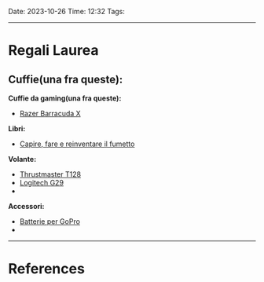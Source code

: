 Date: 2023-10-26
Time: 12:32
Tags:

---
# Regali Laurea

**Cuffie(una fra queste):**
- 

**Cuffie da gaming(una fra queste):**
- [Razer Barracuda X](https://www.amazon.it/Razer-Barracuda-Multipiattaforma-Dispositivi-SmartSwitch/dp/B09239HV7Y/ref=sr_1_19?__mk_it_IT=ÅMÅŽÕÑ&crid=3UVZEX9KYN7QZ&keywords=razer%2Bcuffie%2Bgaming&qid=1698316914&s=electronics&sprefix=razer%2Bcuffie%2Bgaming%2Celectronics%2C600&sr=1-19&th=1)

**Libri:**
- [Capire, fare e reinventare il fumetto](https://www.amazon.it/Capire-reinventare-fumetto-Scott-McCloud/dp/883273124X/ref=asc_df_883273124X/?tag=googshopit-21&linkCode=df0&hvadid=279834015961&hvpos=&hvnetw=g&hvrand=12983498524517691907&hvpone=&hvptwo=&hvqmt=&hvdev=c&hvdvcmdl=&hvlocint=&hvlocphy=9181214&hvtargid=pla-604406695117&psc=1)

**Volante:**
- [Thrustmaster T128](https://www.amazon.it/Logitech-Cuffie-Gioco-Surround-Wireless/dp/B01MYW8COY/ref=sr_1_3?crid=1Q3E8ZYJBWSMJ&keywords=cuffie%2Bgaming%2Bwireless&qid=1698319129&s=electronics&sprefix=cuffie%2Bgaming%2Celectronics%2C81&sr=1-3&th=1)
- [Logitech G29](https://www.amazon.it/Volante-Corsa-Logitech-Driving-Force/dp/B00YUIM2J0/ref=sr_1_1?__mk_it_IT=ÅMÅŽÕÑ&crid=348JZFWGQN49P&keywords=volante+logitech&qid=1698321177&sprefix=volante+logitech%2Caps%2C103&sr=8-1&ufe=app_do%3Aamzn1.fos.9d4f9b77-768c-4a4e-94ad-33674c20ab35)
- 

**Accessori:**
- [Batterie per GoPro](https://www.amazon.it/REYGEAK-batteria，Batteria-Caricabatteria-immagazzinaggio-caricabatteria/dp/B08MLLNH5S/ref=sr_1_1_sspa?__mk_it_IT=ÅMÅŽÕÑ&crid=28UZ8R0ISU37T&keywords=cariche+go+pro&qid=1698256347&sprefix=cariche+go+pro%2Caps%2C98&sr=8-1-spons&sp_csd=d2lkZ2V0TmFtZT1zcF9hdGY&psc=1)
- 


---
# References
